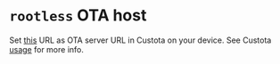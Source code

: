 # `rootless` OTA host

Set [this](https://Sifl46.github.io/GOSRootOTA/rootless/) URL as OTA server URL in Custota on your device.
See Custota [usage](https://github.com/chenxiaolong/Custota#usage) for more info.
